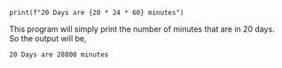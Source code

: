```
print(f"20 Days are {20 * 24 * 60} minutes")
```

This program will simply print the number of minutes that are in 20 days.<br>
So the output will be, 

```
20 Days are 28800 minutes
```
